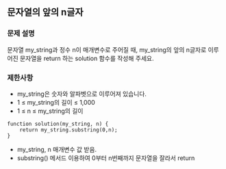 ## 문자열의 앞의 n글자

### 문제 설명
문자열 my_string과 정수 n이 매개변수로 주어질 때, my_string의 앞의 n글자로 이루어진 문자열을 return 하는 solution 함수를 작성해 주세요.

### 제한사항
+ my_string은 숫자와 알파벳으로 이루어져 있습니다.
+ 1 ≤ my_string의 길이 ≤ 1,000
+ 1 ≤ n ≤ my_string의 길이

```
function solution(my_string, n) {
    return my_string.substring(0,n);
}
```
+ my_string, n 매개변수 값 받음.
+ substring() 메서드 이용하여 0부터 n번째까지 문자열을 잘라서 return  
